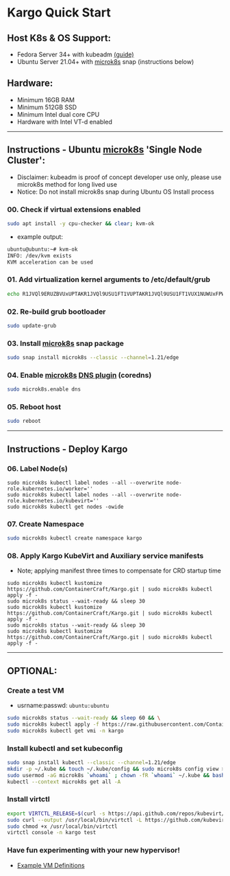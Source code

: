 # Kargo Quick Start
## Host K8s & OS Support:
  - Fedora Server 34+ with kubeadm [(guide)](https://github.com/ContainerCraft/Kargo/blob/master/docs/Fedora.md)
  - Ubuntu Server 21.04+ with [microk8s] snap (instructions below)
    
## Hardware:
  - Minimum 16GB RAM
  - Minimum 512GB SSD
  - Minimum Intel dual core CPU
  - Hardware with Intel VT-d enabled
    
------------------------------------------------------------------------
## Instructions - Ubuntu [microk8s] 'Single Node Cluster':
  - Disclaimer: kubeadm is proof of concept developer use only, please use microk8s method for long lived use
  - Notice: Do not install microk8s snap during Ubuntu OS Install process    
### 00. Check if virtual extensions enabled
```sh
sudo apt install -y cpu-checker && clear; kvm-ok
```
  - example output:
```sh
ubuntu@ubuntu:~# kvm-ok
INFO: /dev/kvm exists
KVM acceleration can be used
```
### 01. Add virtualization kernel arguments to /etc/default/grub
```sh
echo R1JVQl9ERUZBVUxUPTAKR1JVQl9USU1FT1VUPTAKR1JVQl9USU1FT1VUX1NUWUxFPWhpZGRlbgpHUlVCX0RJU1RSSUJVVE9SPWBsc2JfcmVsZWFzZSAtaSAtcyAyPiAvZGV2L251bGwgfHwgZWNobyBEZWJpYW5gCkdSVUJfQ01ETElORV9MSU5VWD0nY2dyb3VwX21lbW9yeT0xIGNncm91cF9lbmFibGU9Y3B1c2V0IGNncm91cF9lbmFibGU9bWVtb3J5IHN5c3RlbWQudW5pZmllZF9jZ3JvdXBfaGllcmFyY2h5PTAgaW50ZWxfaW9tbXU9b24gaW9tbXU9cHQgcmQuZHJpdmVyLnByZT12ZmlvLXBjaSBwY2k9cmVhbGxvYycK | base64 -d | sudo tee /etc/default/grub
```
### 02. Re-build grub bootloader
```sh
sudo update-grub
```
### 03. Install [microk8s] snap package
```sh
sudo snap install microk8s --classic --channel=1.21/edge
```
### 04. Enable [microk8s] [DNS plugin](https://microk8s.io/docs/addon-dns) (coredns)
```sh
sudo microk8s.enable dns
```
### 05. Reboot host
```sh
sudo reboot
```
------------------------------------------------------------------------
## Instructions - Deploy Kargo
### 06. Label Node(s)
```
sudo microk8s kubectl label nodes --all --overwrite node-role.kubernetes.io/worker=''
sudo microk8s kubectl label nodes --all --overwrite node-role.kubernetes.io/kubevirt=''
sudo microk8s kubectl get nodes -owide
```
### 07. Create Namespace
```sh
sudo microk8s kubectl create namespace kargo
```
### 08. Apply Kargo KubeVirt and Auxiliary service manifests
  - Note; applying manifest three times to compensate for CRD startup time
```
sudo microk8s kubectl kustomize https://github.com/ContainerCraft/Kargo.git | sudo microk8s kubectl apply -f -
sudo microk8s status --wait-ready && sleep 30
sudo microk8s kubectl kustomize https://github.com/ContainerCraft/Kargo.git | sudo microk8s kubectl apply -f -
sudo microk8s status --wait-ready && sleep 30
sudo microk8s kubectl kustomize https://github.com/ContainerCraft/Kargo.git | sudo microk8s kubectl apply -f -
```
---------------------------------------------------------------------------
## OPTIONAL:
### Create a test VM
  - usrname:passwd: `ubuntu:ubuntu`
```sh
sudo microk8s status --wait-ready && sleep 60 && \
sudo microk8s kubectl apply -f https://raw.githubusercontent.com/ContainerCraft/Kargo/master/test/test.yaml && sleep 5 && \
sudo microk8s kubectl get vmi -n kargo
```
### Install kubectl and set kubeconfig
```sh
sudo snap install kubectl --classic --channel=1.21/edge
mkdir -p ~/.kube && touch ~/.kube/config && sudo microk8s config view >> ~/.kube/config
sudo usermod -aG microk8s `whoami` ; chown -fR `whoami` ~/.kube && bash
kubectl --context microk8s get all -A
```
### Install virtctl
```sh
export VIRTCTL_RELEASE=$(curl -s https://api.github.com/repos/kubevirt/kubevirt/releases/latest | awk -F '["v,]' '/tag_name/{print $5}')
sudo curl --output /usr/local/bin/virtctl -L https://github.com/kubevirt/kubevirt/releases/download/v${VIRTCTL_RELEASE}/virtctl-v${VIRTCTL_RELEASE}-linux-amd64
sudo chmod +x /usr/local/bin/virtctl
virtctl console -n kargo test
```

### Have fun experimenting with your new hypervisor!
  - [Example VM Definitions]

[microk8s]:https://microk8s.io
[Example VM Definitions]:https://github.com/ContainerCraft/qubo/tree/main/wip
